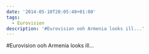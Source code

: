 ```yaml
---
date: '2014-05-10T20:05:48+01:00'
tags:
  - Eurovision
description: '#Eurovision ooh Armenia looks ill...'
---
```

#Eurovision ooh Armenia looks ill...
